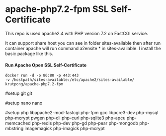 # apache-php7.2-fpm SSL Self-Certificate

This repo is used apache2.4 with PHP version 7.2 on FastCGI service.

It can support share host you can see in folder sites-available then after run container apache will run command a2ensite * in sites-available.
I install the basic package like this.

#### Run Apache Open SSL Self-Certificate
```
docker run -d -p 80:80 -p 443:443
-v /hostpath/sites-available:/etc/apache2/sites-available/ 
krutpong/apache-php7.2-fpm
```

#setup git
git

#setup nano
nano

#setup php
libapache2-mod-fastcgi
php-fpm
gcc
libpcre3-dev
php-mysql
php-mcrypt
pwgen
php-cli
php-curl
php-sqlite3
php-apcu
php-memcached
php-redis
php-dev
php-gd
php-pear
php-mongodb
php-mbstring
imagemagick
php-imagick
php-mcrypt
